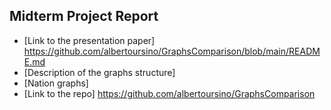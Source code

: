 ## Midterm Project Report
- [Link to the presentation paper] https://github.com/albertoursino/GraphsComparison/blob/main/README.md
- [Description of the graphs structure]
- [Nation graphs]
- [Link to the repo] https://github.com/albertoursino/GraphsComparison
<!--stackedit_data:
eyJoaXN0b3J5IjpbLTEzMzQxNjQ0OTldfQ==
-->